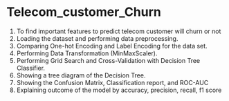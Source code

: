 # Telecom_customer_Churn
  1. To find important features to predict telecom customer will churn or not
  3. Loading the dataset and performing data preprocessing.
  5. Comparing One-hot Encoding and Label Encoding for the data set.
  6. Performing Data Transformation (MinMaxScaler). 
  7. Performing Grid Search and Cross-Validation with Decision Tree Classifier.
  8. Showing a tree diagram of the Decision Tree.
  9. Showing the Confusion Matrix, Classification report, and ROC-AUC
  10. Explaining outcome of the model by accuracy, precision, recall, f1 score
